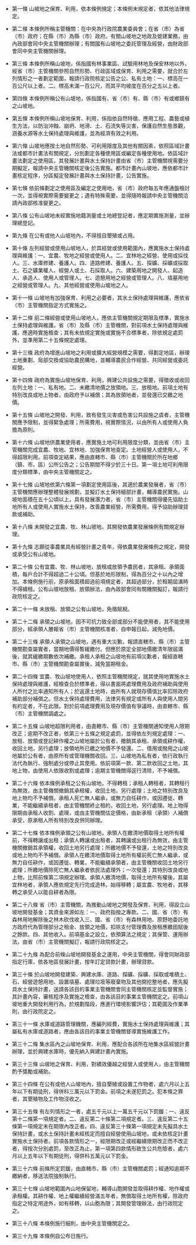 * 第一條 山坡地之保育、利用，依本條例規定；本條例未規定者，依其他法律規定。

* 第二條 本條例所稱主管機關：在中央為行政院農業委員會；在省（市）為省（市）政府；在縣（市）為縣（市）政府。有關山坡地之地政及營建業務，由內政部會同中央主管機關辦理；有關國有山坡地之委託管理及經營，由財政部會同中央主管機關辦理。

* 第三條 本條例所稱山坡地，係指國有林事業區、試驗用林地及保安林地以外，經省（市）主管機關參照自然形勢、行政區域或保育、利用之需要，就合於左列情形之一者劃定範圍，報請行政院核定公告之公、私有土地：一、標高在一百公尺以上者。二、標高未滿一百公尺，而其平均坡度在百分之五以上者。

* 第四條 本條例所稱公有山坡地，係指國有、省（市）有、縣（市）有或鄉鎮有之山坡地。

* 第五條 本條例所稱山坡地保育、利用，係指依自然特徵、應用工程、農藝或植生方法，以防治沖蝕、崩坍、地滑、土、石流失等災害，保護自然生態景觀，涵養水源等水土保持處理與維護，並為經濟有效之利用。

* 第六條 山坡地應按土地自然形勢、可利用限度及其他有關因素，依照區域計畫法或都市計畫法有關規定，分別劃定各種使用區或編定各種使用地。依區域計畫法劃定之使用區，其發展計畫與水土保持計畫由省（市）主管機關視需要分期擬定，報請中央主管機關核定後公告實施。都市計畫內山坡地，應依都市計畫核定程序，分區擬定發展計畫與水土保持計畫，公告實施。

* 第七條 依前條劃定之使用區及編定之使用地，省（市）政府每五年應通盤檢討一次，並得視實際需要變更之；遇有特殊需要，並得隨時報請中央主管機關洽請內政部核准變更之。

* 第八條 公有山坡地未經實施地籍測量或土地總登記者，應定期實施測量，並辦理總登記。

* 第九條 在公有或他人山坡地內，不得擅自墾殖或占用。

* 第十條 左列經營或使用山坡地人，於其經營或使用範圍內，應實施水土保持處理與維護：一、宜農、牧地之經營或使用人。二、宜林地之經營、使用或採伐人。三、水庫修建、養護人。四、道路修建、養護人。五、探礦、採礦或採取土、石之礦業權人、經營人或土、石採取人。六、建築用地之開發人、起造人、承造人、使用人或管理人。七、遊憩用地之經營或管理人。八、墳墓用地之經營或管理人。九、其他經營或使用山坡地之人。

* 第十一條 山坡地有加強保育、利用之必要者，其水土保持處理與維護，應依省（市）主管機關指定方式實施之。

* 第十二條 前二條經營或使用山坡地人，應依主管機關規定期限及標準，實施水土保持處理與維護。省（市）及縣（市）主管機關，對前項水土保持處理與維護，應適時實施檢查；其有未依規定實施或實施不合標準者，除依規定處罰外，並準用第二十五條規定處理。

* 第十三條 政府為增進山坡地之利用或擴大經營規模之需要，得劃定地區，辦理土地重劃、局部交換或協助農民購地，並輔導農民合作經營、共同經營或委託經營。

* 第十四條 政府為實施山坡地保育、利用，興建公共設施之需要，得徵收或收回左列土地：一、私有地。二、未繳清地價之放領地。三、放租地。前項土地有特別改良或地上物者，由政府予以補償；其為放領地者，並發還已交繳之地價。

* 第十五條 山坡地之開發、利用，致有發生災害或危害公共設施之虞者，主管機關應予限制，並得緊急處理；所需費用，視實際情況，以由所有人或使用人負擔為原則。

* 第十六條 山坡地供農業使用者，應實施土地可利用限度分類，並由省（市）主管機關完成宜農、牧地、宜林地、加強保育地查定。土地經營人或使用人，不得超限利用。前項查定結果，應由直轄市、縣（市）主管機關於所在地鄉（鎮、市、區）公所公告之；公告期間不得少於三十日。第一項土地可利用限度分類標準，由中央主管機關定之。

* 第十七條 山坡地依第六條第一項劃定使用區後，其適於農業發展者，省（市）主管機關應辦理整體發展規劃，並擬訂水土保持細部計畫，輔導農民實施。山坡地面積在五十公頃以上，具有發展潛力者，省（市）主管機關得優先協助土地所有人或使用人實施水土保持，改善農業經營，所需費用，得予協助辦理貸款或補助。

* 第十八條 未開發之宜農、牧、林山坡地，其開發依農業發展條例有關規定辦理。

* 第十九條 志願從事農業具有經營計畫之青年，得依農業發展條例之規定，開發或承受公有山坡地。

* 第二十條 公有宜農、牧、林山坡地，放租或放領予農民者，其承租、承領面積，每戶合計不得超過二十公頃。但基於地形限制，得為百分之十以內之增加。本條例施行前，原承租面積超過前項規定者，其超過部分，於租期屆滿時不得續租。公有山坡地放租、放領辦法，由內政部會同有關機關擬訂，報請行政院核定之。

* 第二十一條 未放租、放領之公有山坡地，免徵賦稅。

* 第二十二條 承領之山坡地，因不可抗力致全部或部分不能使用者，其不能使用部分，經承領人層報省（市）主管機關核准者，自申報日起，減免地價。

* 第二十三條 承領人承領之山坡地，遇有重大災歉，報請直轄市、縣（市）主管機關勘查屬實者，當期地價得暫緩繳付。但應於原定全部地價繳清年限屆滿後，就其緩繳期數依次補繳。承租人承租之山坡地有前項災歉者，報經直轄市、縣（市）主管機關勘查屬實後，減免當期租金。

* 第二十四條 宜農、牧山坡地使用人，依照主管機關規定，就其使用地實施水土保持處理與維護，經檢查合於標準者，得以書面將處理費用及政府補助與使用人所付之比率通知所有人；於返還土地時，由所有人就現存價值比率扣除政府補助部分補償之。但水土保持處理費用，法律另有規定或所有人與使用人間另有約定者，不在此限。對於前項處理費用及現存價值有爭議時，由直轄市、縣（市）主管機關調處之。

* 第二十五條 山坡地超限利用者，由直轄市、縣（市）主管機關通知使用人限期改正；逾期不改正者，依第三十五條之規定處罰，並得依左列規定處理：一、放租、放領或登記耕作權之山坡地屬於公有者，撤銷其承租、承領或耕作權，收回土地，另行處理；放領地所已繳之地價不予發還。二、借用或撥用之山坡地屬於公有者，由原所有或管理機關收回。三、山坡地為私有者，依行政執行法代為執行、強制處分或停止其使用。依前項第一款、第二款收回之土地，其地上物，由使用人依限收割或處理；逾期主管機關得逕行清除，不予補償。

* 第二十六條 依本條例承租之公有山坡地，不得轉租；承租人轉租者，其轉租行為無效，由主管機關撤銷其承租權，收回土地，另行處理；土地之特別改良及地上物均不予補償。承租人死亡無人繼承，或無力自任耕作，或因遷徙、轉業，不能繼續承租者，由主管機關終止租約，收回土地，另行處理。地上物得限期由承租人收割、處理，或由主管機關估定價格，由新承租（承領）人補償承受，原承租人所有特別改良併同辦理。

* 第二十七條 依本條例承領之公有山坡地，承領人在繳清地價取得土地所有權前，不得轉讓或出租；承領人轉讓或出租者，其轉讓或出租行為無效，由主管機關撤銷其承領權，收回土地另行處理；所繳地價不予發還，土地之特別改良或地上物均不予補償。承領人在繳清地價取得土地所有權前死亡無人繼承，或無力自任耕作，或因遷徙、轉業，不能繼續承領者，由主管機關收回土地另行處理；所繳地價除死亡無人繼承者依民法處理外；一次發還；其特別改良或地上物，比照前條第二項規定辦理。承領人繳清地價，取得土地所有權後，其屬宜林地者，承領人應依規定先行完成造林，始得移轉；屬宜農、牧地者，其移轉之承受人以能自耕者為限。

* 第二十八條 省（市）主管機關，為推動山坡地之開發及保育、利用，得設立山坡地開發基金；其資金來源如左：一、政府指撥之專款。二、國、省（市）有森林用地解除後之林木砍伐收入三、國、省（市）有森林用地、原野地委託地方政府代為管理部分之租金、放領之地價，扣除支付管理費及放租應繳田賦後之餘款。四、其他收入。前項基金之設立，依預算法之規定；其保管、運用辦法，由省（市）主管機關擬訂，報請行政院核定之。

* 第二十九條 為配合前條山坡地開發基金之運用，中央主管機關，得會同財政部指定行庫，依各地區發展計畫，按年訂定貸款計畫，辦理貸款。

* 第三十條 於山坡地開發建築、興建水庫、道路、探礦、採礦、採取或堆積土、石、經營遊憩用地、設置墳墓、處理垃圾等廢棄物及其他開挖整地者，應先擬具水土保持計畫，送請各該目的事業主管機關會同主管機關核定並監督實施；其計畫內容，審核程序及實施之檢查，由各該目的事業主管機關定之。前項山坡地重大開發利用行為，於規劃階段，應進行環境影響評估；其範圍及作業準則，由行政院定之。

* 第三十一條 水庫或道路管理機關，應編列經費，實施水土保持處理與維護；其屬私有水庫或道路者，應由各該目的事業主管機關督導實施維護工作。

* 第三十二條 集水區內之山坡地保育、利用，應配合各該所在地集水區經營計畫辦理，並於興建水庫時，優先納入興建計畫內實施。

* 第三十三條 山坡地之保育、利用，對績效優越之經營人或使用人，由主管機關酌予獎勵或補助。

* 第三十四條 在公有或他人山坡地內，擅自墾殖或設置工作物者，處六月以上五年以下有期徒刑，得併科三萬元以下罰金。前項之未遂犯罰之。犯本條之罪者，其墾殖物及工作物沒收之。

* 第三十五條 有左列情形之一者，處五千元以上一萬五千元以下罰鍰：一、違反第十二條第一項規定者。二、違反第二十條第二項規定者。三、違反第二十五條第一項規定未在期限內改正者。四、違反第三十條第一項規定未先擬具水土保持計畫，或水土保持計畫未經核定而擅自經營使用山坡地，或未依核定計畫實施水土保持者。前項各款情形之一，經限期改正或經繼續限期改正而不改正者，得按次分別處罰，至改正為止。第一項第四款情形致生公共危險者，處六月以上五年以下有期徒刑，得併科五萬元以下罰金。

* 第三十六條 前條所定罰鍰，由直轄市、縣（市）主管機關處罰；經通知逾期不繳納者，移送法院強制執行。

* 第三十七條 山坡地範圍內山地保留地，輔導山胞開發並取得耕作權、地作權或承租權。其耕作權、地上權繼續經營滿五年者，無償取得土地所有權，除政府指定之特定用途外，如有移轉，以山胞為限；其開發管理辦法，由行政院定之。

* 第三十八條 本條例施行細則，由中央主管機關定之。

* 第三十九條 本條例自公布日施行。

